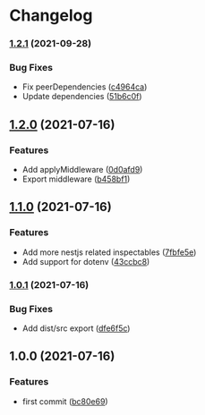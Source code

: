 # Changelog

### [1.2.1](https://www.github.com/cobraz/nestjs-envalid/compare/v1.2.0...v1.2.1) (2021-09-28)


### Bug Fixes

* Fix peerDependencies ([c4964ca](https://www.github.com/cobraz/nestjs-envalid/commit/c4964ca8fe30e8fe66f7f182aa40a1e09f428b5e))
* Update dependencies ([51b6c0f](https://www.github.com/cobraz/nestjs-envalid/commit/51b6c0f9b73bf6d4ee0b6cc7cbc051d6d9d9d291))

## [1.2.0](https://www.github.com/cobraz/nestjs-envalid/compare/v1.1.0...v1.2.0) (2021-07-16)


### Features

* Add applyMiddleware ([0d0afd9](https://www.github.com/cobraz/nestjs-envalid/commit/0d0afd9bcd6e201b61512b0c79b7a4e813113715))
* Export middleware ([b458bf1](https://www.github.com/cobraz/nestjs-envalid/commit/b458bf1fbd71ebcd2748c784eae89e68e12dc078))

## [1.1.0](https://www.github.com/cobraz/nestjs-envalid/compare/v1.0.1...v1.1.0) (2021-07-16)


### Features

* Add more nestjs related inspectables ([7fbfe5e](https://www.github.com/cobraz/nestjs-envalid/commit/7fbfe5ea79413030e90b703239e590d4e4104d79))
* Add support for dotenv ([43ccbc8](https://www.github.com/cobraz/nestjs-envalid/commit/43ccbc83b50f9b064c75bc8bcbd7ef6453b8f29d))

### [1.0.1](https://www.github.com/cobraz/nestjs-envalid/compare/v1.0.0...v1.0.1) (2021-07-16)


### Bug Fixes

* Add dist/src export ([dfe6f5c](https://www.github.com/cobraz/nestjs-envalid/commit/dfe6f5cb0be60b47ad398fe97475526eb4b7432e))

## 1.0.0 (2021-07-16)


### Features

* first commit ([bc80e69](https://www.github.com/cobraz/nestjs-envalid/commit/bc80e6958146ad83736c752d17c884d4548bf265))
